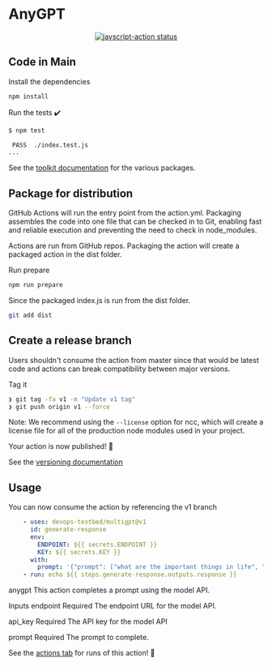 # AnyGPT

<p align="center">
  <a href="https://github.com/devops-testbed/multigpt/actions"><img alt="javscript-action status" src="https://github.com/devops-testbed/multigpt/workflows/units-test/badge.svg"></a>
</p>


## Code in Main

Install the dependencies

```bash
npm install
```

Run the tests :heavy_check_mark:

```bash
$ npm test

 PASS  ./index.test.js
...
```

See the [toolkit documentation](https://github.com/actions/toolkit/blob/master/README.md#packages) for the various packages.

## Package for distribution

GitHub Actions will run the entry point from the action.yml. Packaging assembles the code into one file that can be checked in to Git, enabling fast and reliable execution and preventing the need to check in node_modules.

Actions are run from GitHub repos.  Packaging the action will create a packaged action in the dist folder.

Run prepare

```bash
npm run prepare
```

Since the packaged index.js is run from the dist folder.

```bash
git add dist
```

## Create a release branch

Users shouldn't consume the action from master since that would be latest code and actions can break compatibility between major versions.

Tag it

```bash
❯ git tag -fa v1 -m "Update v1 tag"
❯ git push origin v1 --force
```

Note: We recommend using the `--license` option for ncc, which will create a license file for all of the production node modules used in your project.

Your action is now published! :rocket:

See the [versioning documentation](https://github.com/actions/toolkit/blob/master/docs/action-versioning.md)

## Usage

You can now consume the action by referencing the v1 branch

```yaml
    - uses: devops-testbed/multigpt@v1
      id: generate-response
      env:
        ENDPOINT: ${{ secrets.ENDPOINT }}
        KEY: ${{ secrets.KEY }}
      with:
        prompt: '{"prompt": ["what are the important things in life", "rank in order of difficulty.", "pick top 3"]}'
    - run: echo ${{ steps.generate-response.outputs.response }}
```

anygpt
This action completes a prompt using the model API.

Inputs
endpoint
Required The endpoint URL for the model API.

api_key
Required The API key for the model API

prompt
Required The prompt to complete.


See the [actions tab](https://github.com/devops-testbed/anygpt/actions) for runs of this action! :rocket:
